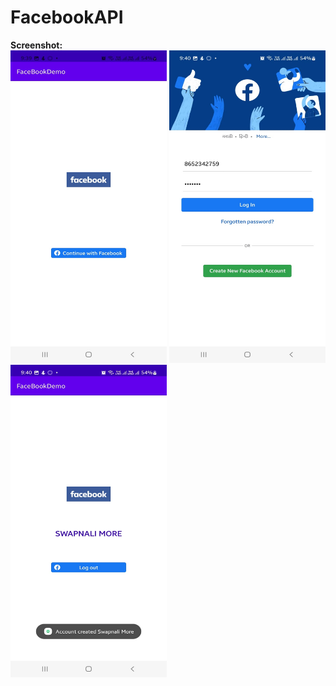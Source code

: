﻿# FacebookAPI <br>
 <b>Screenshot:</b><br>
<img src="Images/login.jpeg" width=250 height="500">
<img src="Images/accounts.jpeg" width=250 height="500">
<img src="Images/logout.jpeg" width=250 height="500">

